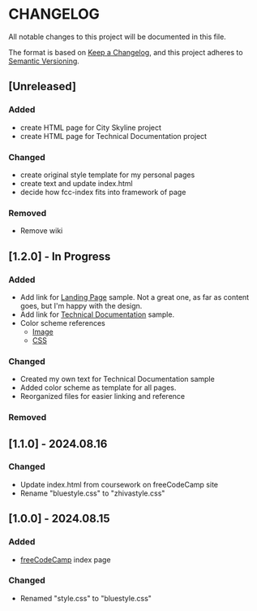 # CHANGELOG

All notable changes to this project will be documented in this file.

The format is based on [Keep a Changelog](https://keepachangelog.com/en/1.1.0/), and this project adheres to [Semantic Versioning](https://semver.org/spec/v2.0.0.html).

## [Unreleased]

### Added

- create HTML page for City Skyline project
- create HTML page for Technical Documentation project

### Changed

- create original style template for my personal pages
- create text and update index.html
- decide how fcc-index fits into framework of page

### Removed

- Remove wiki

## [1.2.0] - In Progress

### Added

- Add link for [Landing Page](https://mandi628.github.io/pages/fcc-landing-page.html) sample. Not a great one, as far as content goes, but I'm happy with the design.
- Add link for [Technical Documentation](https://mandi628.github.io/pages/technical-documentation.html) sample.
- Color scheme references
    - [Image](https://mandi628.github.io/zhiva-palette-01.png)
    - [CSS](https://mandi628.github.io/zhiva-palette-01.scss)

### Changed

- Created my own text for Technical Documentation sample
- Added color scheme as template for all pages.
- Reorganized files for easier linking and reference

### Removed

## [1.1.0] - 2024.08.16

### Changed

- Update index.html from coursework on freeCodeCamp site
- Rename "bluestyle.css" to "zhivastyle.css"

## [1.0.0] - 2024.08.15

### Added

- [freeCodeCamp](freecodecamp/fcc-index.html) index page

### Changed

- Renamed "style.css" to "bluestyle.css"
